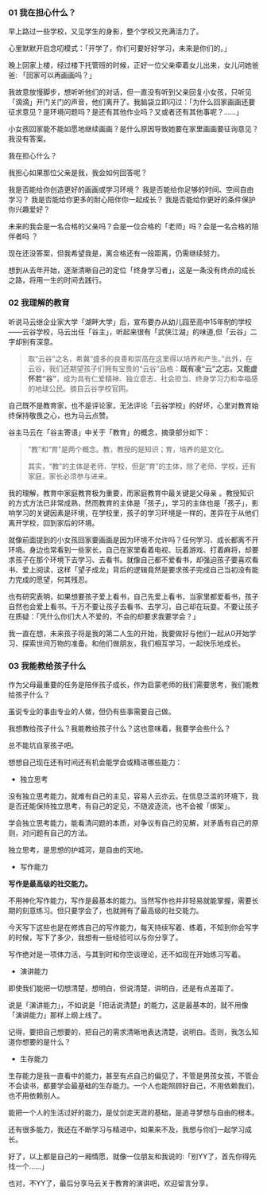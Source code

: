 

### 01 我在担心什么？

早上路过一些学校，又见学生的身影，整个学校又充满活力了。

心里默默开启念叨模式：「开学了，你们可要好好学习，未来是你们的。」

晚上回家上楼，经过楼下托管班的时候，正好一位父亲牵着女儿出来，女儿问她爸爸: 「回家可以再画画吗？」

我故意放慢脚步，想听听他们的对话，但一直没有听到父亲回复小女孩，只听见「滴滴」开门关门的声音，他们离开了。我脑袋立即闪过：「为什么回家画画还要征求意见？是环境问题吗？是还有其他作业吗？又或者还有其他事呢？……」

小女孩回家能不能如愿地继续画画？是什么原因导致她要在家里画画要征询意见？我没有答案。

我在担心什么？

我担心如果那位父亲是我，我会如何回答呢？

我是否能给你创造更好的画画或学习环境？
我是否能给你足够的时间、空间自由学习？
我是否能给你更多的耐心陪伴你一起成长？
我是否能给你更好的条件保护你兴趣爱好？

未来的我会是一名合格的父亲吗？会是一位合格的「老师」吗？会是一名合格的陪伴者吗 ？

现在还没答案，但我希望我是，离合格还有一段距离，仍需继续努力。

想到从去年开始，逐渐清晰自己的定位「终身学习者」，这是一条没有终点的成长之路，将用一生的时间去践行。


### 02 我理解的教育

听说马云继企业家大学「湖畔大学」后，宣布要办从幼儿园至高中15年制的学校——云谷学校，马云出任「谷主」，听起来很有「武侠江湖」的味道,但「云谷」二字却别有深意。

>取“云谷”之名，希冀“盛多的良善和崇高在这里得以培养和产生。”此外，在云谷，我们还期望孩子们拥有宝贵的“云谷”品格：**既有凌“云”之志，又能虚怀若“谷”**，成为具有仁爱精神、独立意志、社会担当、终身学习力和幸福感的地球公民。摘自云谷学校官网。

自己既不是教育家，也不是评论家，无法评论「云谷学校」的好坏，心里对教育始终保持敬畏之心，也为马云点赞。

谷主马云在「谷主寄语」中关于「教育」的概念，摘录部分如下：

>“教”和“育”是两个概念。教，教授的是知识；育，培养的是文化。
> 
> 其实，“教”的主体是老师、学校，但是“育”的主体，除了老师、学校，还有家庭，家长必须参与进来。

我的理解，教育中家庭教育极为重要，而家庭教育中最关键是父母亲 。教授知识的方式方法已非常成熟，然而教育的主体是「孩子」，学习的主体也是「孩子」，影响学习的关键因素是环境，在学校里，孩子的学习环境是一样的，差异在于从他们离开学校，回到家后的环境。

就像前面提到的小女孩回家要画画是因为环境不允许吗？任何学习、成长都离不开环境。身边也常看到一些家长，自己在家里看着电视、玩着游戏、打着麻将，却要求孩子在那个环境下去学习、去看书。就像自己都不爱看书，却强迫孩子要喜欢看书、爱上阅读，这样「望子成龙」背后的逻辑竟然是要求孩子完成自己当初没有能力完成的愿望，何其残忍。

也有研究表明，如果想要孩子爱上看书，自己先爱上看书，当家里都爱看书，孩子自然也会爱上看书。千万不要让孩子去看书、去学习，自己却在玩耍。不要让孩子在质疑：「凭什么你们大人不爱的，不会的却要求我要学会？」

我一直在想，未来孩子将是我的第二人生的开始，我要做好与他们一起从0开始学习、探索世间万物的准备。和他们做朋友，我们相互学习，一起快乐地成长。


### 03 我能教给孩子什么

作为父母最重要的任务是陪伴孩子成长，作为启蒙老师的我们需要思考，我们能教给孩子什么？

虽说专业的事由专业的人做，但仍有些事需要自己做。

我想教给孩子什么？我能教给孩子什么？这也意味着，我要学会些什么？

总不能坑自家孩子吧。

想想自己现在还有时间还有机会能学会或精进哪些能力：

- 独立思考

没有独立思考能力，就难有自己的主见，容易人云亦云。在信息泛滥的环境下，我是否还能保持独立思考，有自己的定见，不随波逐流，也不会被「绑架」。

学会独立思考能力，能看清问题的本质，对争议有自己的见解，对矛盾有自己的原则，对问题有自己的方法。

独立思考，是思想的护城河，是自由的天地。

- 写作能力

**写作是最高级的社交能力。**

不用神化写作能力，写作是最基本的能力。当然写作也并非轻易就能掌握，需要长期的刻意练习。但只要学会了，也就拥有了最高级的社交能力。

今天写下这些也是在修炼自己的写作能力，每天持续写着、练着，不知到你会写字的时候，写下了多少，我想有一些经验可以与你分享了。

写作绝对是一项体力活，与其到时和你空谈理论，还不如现在开始练习写着。

- 演讲能力

即使我们能把一切想清楚，想明白，但说清楚，讲明白，还是有点差距了。

说是「演讲能力」，不如说是「把话说清楚」的能力，这是最基本的，就不用像「演讲能力」那样上纲上线了。

记得，要把自己想要的，把自己的需求清晰地表达清楚，说明白。否则，我怎么知道你想要的是什么？

- 生存能力

生存能力是我一直看中的能力，甚至有点自己的偏见了，不管是男孩女孩，不管会不会读书，都要学会最基础的生存能力。一个人也能照顾好自己，不用依赖我们，也不用依赖别人。

能把一个人的生活过好的能力，是仗剑走天涯的基础，是追寻梦想与自由的根本。

还有很多能力，我还在不断学习与精进中，如果来不及，我想与你们一起学习成长。

好了，以上都是自己的一厢情愿，就像一位朋友和我说的:「别YY了，首先你得先找一个……」

也对，不YY了，最后分享马云关于教育的演讲吧，欢迎留言分享。



